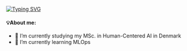 
[![Typing SVG](https://readme-typing-svg.herokuapp.com?font=Fira+Sans+Condensed&size=16&duration=6000&pause=1000&color=C22DF7&center=true&vCenter=true&width=431&height=30&lines=Hi+there%2C+I'm+Luc%C3%ADa.+Welcome+to+my+github+%F0%9F%8D%93)](https://git.io/typing-svg)


#### 💡About me: 
- 🔭 I’m currently studying my MSc. in Human-Centered AI in Denmark
- 🌱 I’m currently learning MLOps
